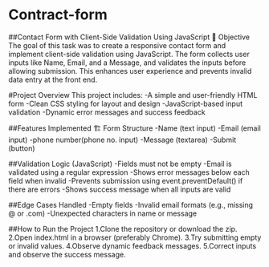 # Contract-form
##Contact Form with Client-Side Validation Using JavaScript
🧾 Objective
The goal of this task was to create a responsive contact form and implement client-side validation using JavaScript. The form collects user inputs like Name, Email, and a Message, and validates the inputs before allowing submission. This enhances user experience and prevents invalid data entry at the front end.

#Project Overview
This project includes:
-A simple and user-friendly HTML form
-Clean CSS styling for layout and design
-JavaScript-based input validation
-Dynamic error messages and success feedback

##Features Implemented
🏗️ Form Structure
-Name (text input)
-Email (email input)
-phone number(phone no. input)
-Message (textarea)
-Submit (button)

##Validation Logic (JavaScript)
-Fields must not be empty
-Email is validated using a regular expression
-Shows error messages below each field when invalid
-Prevents submission using event.preventDefault() if there are errors
-Shows success message when all inputs are valid

##Edge Cases Handled
-Empty fields
-Invalid email formats (e.g., missing @ or .com)
-Unexpected characters in name or message

##How to Run the Project
1.Clone the repository or download the zip.
2.Open index.html in a browser (preferably Chrome).
3.Try submitting empty or invalid values.
4.Observe dynamic feedback messages.
5.Correct inputs and observe the success message.


